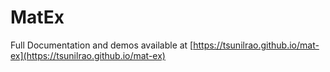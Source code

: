 # MatEx

Full Documentation and demos available at [https://tsunilrao.github.io/mat-ex](https://tsunilrao.github.io/mat-ex)
